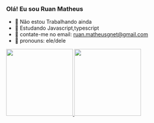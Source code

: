 ### Olá! Eu sou Ruan Matheus

- 🔭 Não estou Trabalhando ainda
- 🌱 Estudando Javascript,typescript 
- 👯 contate-me no email: ruan.matheusgnet@gmail.com
- 🤔 pronouns: ele/dele 

<div> 
  <a href="https://github.com/mizure04k">
  <img height="180cm" src="https://github-readme-stats.vercel.app/api?username=mizure04k&show_icons=true&theme=Purple7include_all_commits=true&count_private=true"/>
  <img height="180cm" src="htps://github-readme-stats.vercel.app/api/top-langs/?username=mizure04k&layout=compact&langs_count=16&theme=dracula"/>
  </div>
  
